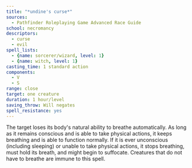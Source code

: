 ```yaml
---
title: "*undine's curse*"
sources:
  - Pathfinder Roleplaying Game Advanced Race Guide
school: necromancy
descriptors:
  - curse
  - evil
spell_lists:
  - {name: sorcerer/wizard, level: 1}
  - {name: witch, level: 1}
casting_time: 1 standard action
components:
  - V
  - S
range: close
target: one creature
duration: 1 hour/level
saving_throw: Will negates
spell_resistance: yes
---
```


The target loses its body's natural ability to breathe automatically. As long as it remains conscious and is able to take physical actions, it keeps breathing and is able to function normally. If it is ever unconscious (including sleeping) or unable to take physical actions, it stops breathing, must hold its breath, and might begin to suffocate. Creatures that do not have to breathe are immune to this spell.